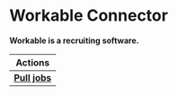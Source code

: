 # Workable Connector
**Workable is a recruiting software.**

| Actions |
| ------- |
| [**Pull jobs**](docs/pull_jobs.md) |